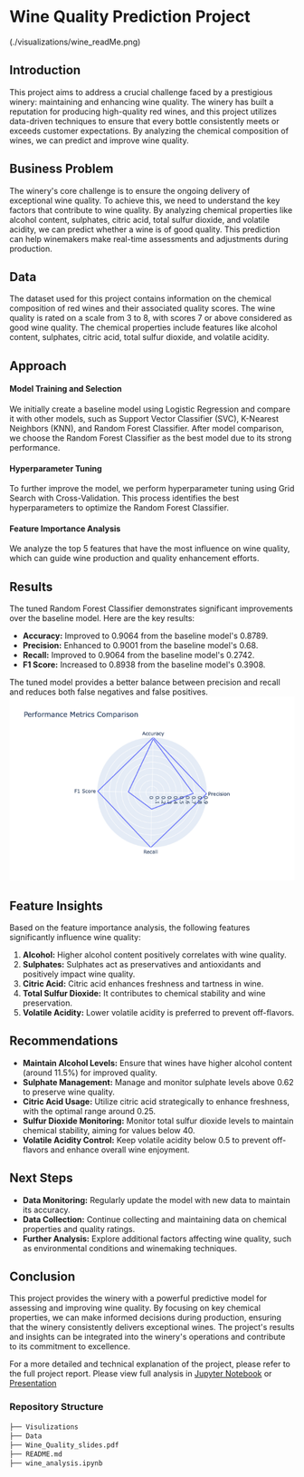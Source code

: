 # Wine Quality Prediction Project
(./visualizations/wine_readMe.png)
## Introduction


This project aims to address a crucial challenge faced by a prestigious winery: maintaining and enhancing wine quality. The winery has built a reputation for producing high-quality red wines, and this project utilizes data-driven techniques to ensure that every bottle consistently meets or exceeds customer expectations. By analyzing the chemical composition of wines, we can predict and improve wine quality.

## Business Problem

The winery's core challenge is to ensure the ongoing delivery of exceptional wine quality. To achieve this, we need to understand the key factors that contribute to wine quality. By analyzing chemical properties like alcohol content, sulphates, citric acid, total sulfur dioxide, and volatile acidity, we can predict whether a wine is of good quality. This prediction can help winemakers make real-time assessments and adjustments during production.

## Data

The dataset used for this project contains information on the chemical composition of red wines and their associated quality scores. The wine quality is rated on a scale from 3 to 8, with scores 7 or above considered as good wine quality. The chemical properties include features like alcohol content, sulphates, citric acid, total sulfur dioxide, and volatile acidity.

## Approach

#### Model Training and Selection

We initially create a baseline model using Logistic Regression and compare it with other models, such as Support Vector Classifier (SVC), K-Nearest Neighbors (KNN), and Random Forest Classifier. After model comparison, we choose the Random Forest Classifier as the best model due to its strong performance.

#### Hyperparameter Tuning

To further improve the model, we perform hyperparameter tuning using Grid Search with Cross-Validation. This process identifies the best hyperparameters to optimize the Random Forest Classifier.

#### Feature Importance Analysis

We analyze the top 5 features that have the most influence on wine quality, which can guide wine production and quality enhancement efforts.

## Results

The tuned Random Forest Classifier demonstrates significant improvements over the baseline model. Here are the key results:

- **Accuracy:** Improved to 0.9064 from the baseline model's 0.8789.
- **Precision:** Enhanced to 0.9001 from the baseline model's 0.68.
- **Recall:** Improved to 0.9064 from the baseline model's 0.2742.
- **F1 Score:** Increased to 0.8938 from the baseline model's 0.3908.

The tuned model provides a better balance between precision and recall and reduces both false negatives and false positives.
![Model Improvement Chart](./visualizations/models_chart.png)

## Feature Insights

Based on the feature importance analysis, the following features significantly influence wine quality:

1. **Alcohol:** Higher alcohol content positively correlates with wine quality.
2. **Sulphates:** Sulphates act as preservatives and antioxidants and positively impact wine quality.
3. **Citric Acid:** Citric acid enhances freshness and tartness in wine.
4. **Total Sulfur Dioxide:** It contributes to chemical stability and wine preservation.
5. **Volatile Acidity:** Lower volatile acidity is preferred to prevent off-flavors.

## Recommendations

- **Maintain Alcohol Levels:** Ensure that wines have higher alcohol content (around 11.5%) for improved quality.
- **Sulphate Management:** Manage and monitor sulphate levels above 0.62 to preserve wine quality.
- **Citric Acid Usage:** Utilize citric acid strategically to enhance freshness, with the optimal range around 0.25.
- **Sulfur Dioxide Monitoring:** Monitor total sulfur dioxide levels to maintain chemical stability, aiming for values below 40.
- **Volatile Acidity Control:** Keep volatile acidity below 0.5 to prevent off-flavors and enhance overall wine enjoyment.

## Next Steps

- **Data Monitoring:** Regularly update the model with new data to maintain its accuracy.
- **Data Collection:** Continue collecting and maintaining data on chemical properties and quality ratings.
- **Further Analysis:** Explore additional factors affecting wine quality, such as environmental conditions and winemaking techniques.

## Conclusion

This project provides the winery with a powerful predictive model for assessing and improving wine quality. By focusing on key chemical properties, we can make informed decisions during production, ensuring that the winery consistently delivers exceptional wines. The project's results and insights can be integrated into the winery's operations and contribute to its commitment to excellence.

For a more detailed and technical explanation of the project, please refer to the full project report.
Please view full analysis in [Jupyter Notebook](https://github.com/nv593/Wine_Quality/blob/main/Wine%20Quality.ipynb) or [Presentation](link)

### Repository Structure

```
├── Visulizations
├── Data
├── Wine_Quality_slides.pdf
├── README.md
├── wine_analysis.ipynb

